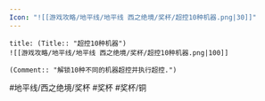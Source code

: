 ```yaml
---
Icon: "![[游戏攻略/地平线/地平线 西之绝境/奖杯/超控10种机器.png|30]]"
---
```

```ad-common-bronze-trophy
title: (Title:: "超控10种机器")
![[游戏攻略/地平线/地平线 西之绝境/奖杯/超控10种机器.png|100]]

(Comment:: "解锁10种不同的机器超控并执行超控.")
```

#地平线/西之绝境/奖杯 #奖杯 #奖杯/铜
